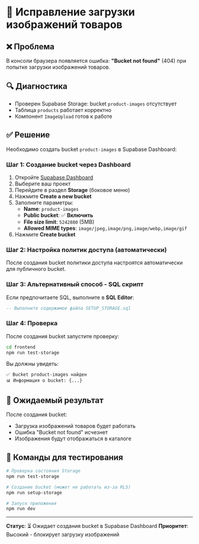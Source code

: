 # 🔧 Исправление загрузки изображений товаров

## ❌ Проблема
В консоли браузера появляется ошибка: **"Bucket not found"** (404) при попытке загрузки изображений товаров.

## 🔍 Диагностика
- Проверен Supabase Storage: bucket `product-images` отсутствует
- Таблица `products` работает корректно
- Компонент `ImageUpload` готов к работе

## ✅ Решение
Необходимо создать bucket `product-images` в Supabase Dashboard:

### Шаг 1: Создание bucket через Dashboard
1. Откройте [Supabase Dashboard](https://supabase.com/dashboard)
2. Выберите ваш проект
3. Перейдите в раздел **Storage** (боковое меню)
4. Нажмите **Create a new bucket**
5. Заполните параметры:
   - **Name**: `product-images`
   - **Public bucket**: ✅ **Включить**
   - **File size limit**: `5242880` (5MB)
   - **Allowed MIME types**: `image/jpeg,image/png,image/webp,image/gif`
6. Нажмите **Create bucket**

### Шаг 2: Настройка политик доступа (автоматически)
После создания bucket политики доступа настроятся автоматически для публичного bucket.

### Шаг 3: Альтернативный способ - SQL скрипт
Если предпочитаете SQL, выполните в **SQL Editor**:

```sql
-- Выполните содержимое файла SETUP_STORAGE.sql
```

### Шаг 4: Проверка
После создания bucket запустите проверку:

```bash
cd frontend
npm run test-storage
```

Вы должны увидеть:
```
✅ Bucket product-images найден
📊 Информация о bucket: {...}
```

## 🎯 Ожидаемый результат
После создания bucket:
- Загрузка изображений товаров будет работать
- Ошибка "Bucket not found" исчезнет
- Изображения будут отображаться в каталоге

## 🔧 Команды для тестирования
```bash
# Проверка состояния Storage
npm run test-storage

# Создание bucket (может не работать из-за RLS)
npm run setup-storage

# Запуск приложения
npm run dev
```

---
**Статус**: ⏳ Ожидает создания bucket в Supabase Dashboard
**Приоритет**: Высокий - блокирует загрузку изображений
